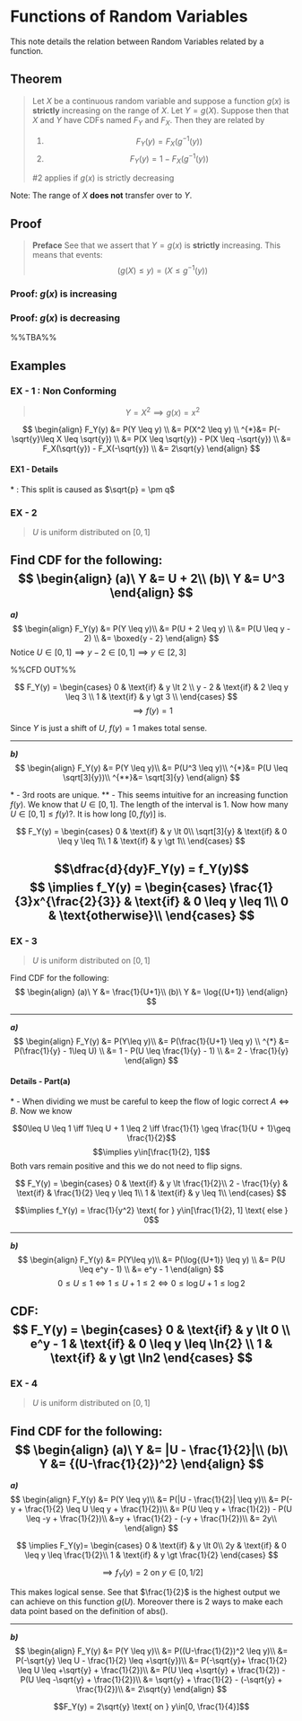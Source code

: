 # Functions of Random Variables
This note details the relation between Random Variables related by a function. 
## Theorem 
> Let $X$ be a continuous random variable and suppose a function $g(x)$ is **strictly** increasing on the range of $X$. 
> Let $Y = g(X)$. Suppose then that $X$ and $Y$ have CDFs named $F_Y$ and $F_X$. Then they are related by 
> 1) $$F_Y(y) = F_X(g^{-1}(y))$$
> 2) $$F_Y(y) = 1- F_X(g^{-1}(y))$$
> 
> $\# 2$ applies if $g(x)$ is strictly decreasing

Note: The range of $X$ **does not** transfer over to $Y$.

## Proof
> **Preface**
> See that we assert that $Y = g(x)$ is **strictly** increasing.
> This means that events:
> $$(g(X) \leq y) = (X \leq g^{-1}(y))$$

### Proof: $g(x)$ is increasing

### Proof: $g(x)$ is decreasing

%%TBA%%
## Examples
### EX - 1 : Non Conforming
> $$Y = X^2 \implies g(x) = x^2$$

$$
\begin{align}
F_Y(y) &= P(Y \leq y) \\
&= P(X^2 \leq y) \\
^{*}&= P(-\sqrt{y}\leq X \leq \sqrt{y}) \\
&= P(X \leq \sqrt{y}) - P(X \leq -\sqrt{y}) \\
&= F_X(\sqrt{y}) - F_X(-\sqrt{y}) \\
&= 2\sqrt{y}
\end{align}
$$
#### EX1 - Details 
\* : This split is caused as $\sqrt{p} = \pm q$

### EX - 2 
> $U$ is uniform distributed on $[0, 1]$

Find CDF for the following:
$$
\begin{align}
	(a)\ Y &= U + 2\\
	(b)\ Y &= U^3
\end{align}
$$
---
***a)***
$$
\begin{align}
	F_Y(y) &= P(Y \leq y)\\
		   &= P(U + 2 \leq y) \\
		   &= P(U \leq y - 2) \\
		   &= \boxed{y - 2}
\end{align}
$$
Notice  $U \in [0, 1] \implies y - 2 \in [0, 1] \implies y \in [2, 3]$

%%CFD OUT%%

$$
F_Y(y) = 
\begin{cases}
	0 & \text{if} & y \lt 2 \\
	y - 2 & \text{if} & 2 \leq y \leq 3 \\
	1 & \text{if} & y \gt 3 \\ 
\end{cases}
$$
$$
\implies f(y) = 1
$$

Since $Y$ is just a shift of $U$, $f(y) = 1$ makes total sense.

---
***b)***
$$
\begin{align}
	F_Y(y) &= P(Y \leq y)\\
		   &= P(U^3 \leq y)\\
	   ^{*}&= P(U \leq \sqrt[3]{y})\\
	  ^{**}&= \sqrt[3]{y} 
\end{align}
$$

\* - $3$rd roots are unique.
\*\* - This seems intuitive for an increasing function $f(y)$. We know that $U\in[0, 1]$. The length of the interval is $1$. Now how many $U\in[0, 1]\leq f(y)$?. It is how long $[0,f(y)]$ is. 

$$
F_Y(y) = 
\begin{cases}
	0 & \text{if} & y \lt 0\\
	\sqrt[3]{y} & \text{if} & 0 \leq y \leq 1\\
	1 & \text{if} & y \gt 1\\
\end{cases}
$$

$$\dfrac{d}{dy}F_Y(y) = f_Y(y)$$
$$
\implies 
f_Y(y) = 
\begin{cases}
	\frac{1}{3}x^{\frac{2}{3}} & \text{if} & 0 \leq y \leq 1\\
	0 & \text{otherwise}\\
\end{cases}
$$
---
### EX - 3
> $U$ is uniform distributed on $[0, 1]$

Find CDF for the following:
$$
\begin{align}
	(a)\ Y &= \frac{1}{U+1}\\
	(b)\ Y &= \log{(U+1)}
\end{align}
$$

---
***a)***
$$
\begin{align}
	F_Y(y) &= P(Y\leq y)\\
		   &= P(\frac{1}{U+1} \leq y)  \\
	  ^{*} &= P(\frac{1}{y} - 1\leq U) \\
	  	   &= 1 - P(U \leq \frac{1}{y} - 1) \\
		   &= 2 - \frac{1}{y}
\end{align}
$$

#### Details - Part(a)
\* - When dividing we must be careful to keep the flow of logic correct $A \iff B$. Now we know 

$$0\leq U \leq 1 \iff 1\leq U + 1 \leq 2 \iff \frac{1}{1} \geq \frac{1}{U + 1}\geq \frac{1}{2}$$
$$\implies y\in[\frac{1}{2}, 1]$$
Both vars remain positive and this we do not need to flip signs. 

$$
F_Y(y) = 
\begin{cases}
0 & \text{if} & y \lt \frac{1}{2}\\
2 - \frac{1}{y} & \text{if} & \frac{1}{2} \leq y \leq 1\\
1 & \text{if} & y \leq 1\\
\end{cases}
$$

$$\implies f_Y(y) = \frac{1}{y^2} \text{ for } y\in[\frac{1}{2}, 1] \text{ else } 0$$

---
***b)***
$$
\begin{align}
	F_Y(y) &= P(Y\leq y)\\
		   &= P(\log{(U+1)} \leq y)  \\
		   &= P(U \leq e^y - 1) \\
		   &= e^y - 1
\end{align}
$$
$$
0 \leq U \leq 1 \iff 1 \leq U+1 \leq 2 \iff 0 \leq \log{U+1} \leq \log{2}
$$

CDF:
$$
F_Y(y) = 
\begin{cases}
	0 & \text{if} & y \lt 0  \\
	e^y - 1 & \text{if} & 0 \leq y \leq \ln{2}  \\
	1 & \text{if} & y \gt \ln2 
\end{cases}
$$
---
### EX - 4 
> $U$ is uniform distributed on $[0, 1]$

Find CDF for the following:
$$
\begin{align}
	(a)\ Y &= |U - \frac{1}{2}|\\
	(b)\ Y &= {(U-\frac{1}{2})^2}
\end{align}
$$
---
***a)***
$$
\begin{align}
	F_Y(y) &= P(Y \leq y)\\
		   &= P(|U - \frac{1}{2}| \leq y)\\
		   &= P(-y + \frac{1}{2} \leq U \leq y + \frac{1}{2})\\
		   &= P(U \leq y + \frac{1}{2}) - P(U \leq -y + \frac{1}{2})\\
		   &=y + \frac{1}{2} - (-y + \frac{1}{2})\\
		   &= 2y\\
\end{align}
$$

$$
\implies F_Y(y)=
\begin{cases}
	0  & \text{if} & y \lt 0\\
	2y & \text{if} & 0 \leq y \leq \frac{1}{2}\\
	1  & \text{if} & y \gt \frac{1}{2}
\end{cases}
$$

$$
\implies f_Y(y) = 2 \text{ on } y\in[0, 1/2]
$$

This makes logical sense. 
See that $\frac{1}{2}$ is the highest output we can achieve on this function $g(U)$. Moreover there is 2 ways to make each data point based on the definition of $\text{abs()}$.

---
***b)***
$$
\begin{align}
	F_Y(y) &= P(Y \leq y)\\
		   &= P((U-\frac{1}{2})^2 \leq y)\\
		   &= P(-\sqrt{y} \leq U - \frac{1}{2} \leq +\sqrt{y})\\
		   &= P(-\sqrt{y}+ \frac{1}{2} \leq U  \leq +\sqrt{y} + \frac{1}{2})\\
		   &= P(U \leq +\sqrt{y} + \frac{1}{2}) - P(U \leq -\sqrt{y} + \frac{1}{2})\\
		   &= \sqrt{y} + \frac{1}{2} - (-\sqrt{y} + \frac{1}{2})\\
		   &= 2\sqrt{y}
\end{align}
$$

$$F_Y(y) = 2\sqrt{y} \text{ on } y\in[0, \frac{1}{4}]$$